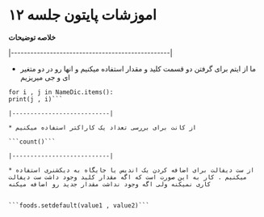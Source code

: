  #  اموزشات پایتون جلسه ۱۲ 
__خلاصه توضیحات__

|-------------------------------------------------|

* ما از ایتم برای گرفتن دو قسمت کلید و مقدار استفاده میکنیم و انها رو در دو متغیر ای و جی میریزیم

```NameDic.items()
for i , j in NameDic.items():
print(j , i)```

|---------------------------|

* از کانت برای بررسی تعداد یک کاراکتر استفاده میکنیم

```count()```

|---------------------------|

* از ست دیفالت برای اضافه کردن یک اندیس یا جایگاه به دیکشنری استفاده میکنیم . کار به این صورت است که اگه مقدار کلید وجود داشت ست دیفالت کاری نمیکنه ولی اگه وجود نداشت مقدار جدید رو اضافه میکنه


```foods.setdefault(value1 , value2)```

